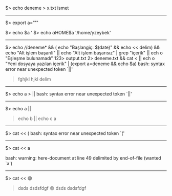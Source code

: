 
$> echo deneme > x.txt ismet

--------------------

$> export a="'"

$> echo $a
'
$> echo $a$HOME$a
'/home/yzeybek'

--------------------

$> echo */*/deneme* && ( echo "Başlangiç: $(date)" && echo << delim) && echo "Alt
işlem başarıli" || echo "Alt işlem başarısız" | grep "içerik" || ech
o "Eşleşme bulunamadı" 123> output.txt 2> deneme.txt && cat < || ech
o "Yeni dosyaya yazılan içerik" | (export a=deneme && echo $a)
bash: syntax error near unexpected token `||'
> fghjkl
> hjkl
> delim

-------------------

$> echo a > ||
bash: syntax error near unexpected token `||'

--------------------

$> echo a ||
> echo b ||
> echo c
a

---------------------

$> cat << (
bash: syntax error near unexpected token `('

---------------------

$> cat << a
>
bash: warning: here-document at line 49 delimited by end-of-file (wanted `a')

---------------------

$> cat << 😄
> dsds
> dsdsfdgf
> 😄
dsds
dsdsfdgf
